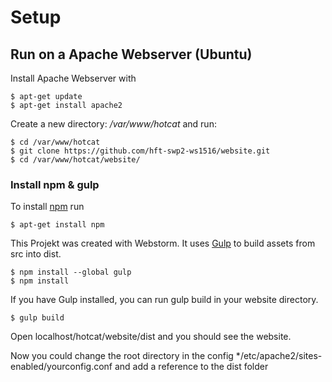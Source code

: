 # Setup

## Run on a Apache Webserver (Ubuntu)

Install Apache Webserver with
```
$ apt-get update
$ apt-get install apache2
```

Create a new directory: */var/www/hotcat* and run:

```
$ cd /var/www/hotcat
$ git clone https://github.com/hft-swp2-ws1516/website.git
$ cd /var/www/hotcat/website/
```

### Install npm & gulp

To install [npm](https://www.npmjs.com/) run

```
$ apt-get install npm 
```

This Projekt was created with Webstorm. It uses [Gulp](https://github.com/gulpjs/gulp/blob/master/docs/getting-started.md) to build assets from src into dist.

```
$ npm install --global gulp
$ npm install
```

If you have Gulp installed, you can run gulp build in your website directory.

``` 
$ gulp build
```

Open localhost/hotcat/website/dist and you should see the website.

Now you could change the root directory in the config */etc/apache2/sites-enabled/yourconfig.conf and add a reference to the dist folder


